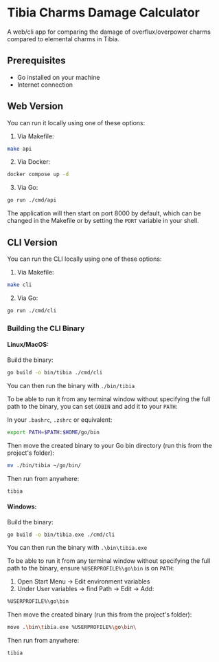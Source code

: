 # Tibia Charms Damage Calculator

A web/cli app for comparing the damage of overflux/overpower charms compared to elemental charms in Tibia.

## Prerequisites

- Go installed on your machine
- Internet connection

## Web Version

You can run it locally using one of these options:

1. Via Makefile:

```bash
make api
```

2. Via Docker:

```bash
docker compose up -d
```

3. Via Go:

```bash
go run ./cmd/api
```

The application will then start on port 8000 by default, which can be changed in the Makefile or by setting the `PORT` variable in your shell.

## CLI Version

You can run the CLI locally using one of these options:

1. Via Makefile:

```bash
make cli
```

2. Via Go:

```bash
go run ./cmd/cli
```

### Building the CLI Binary

#### Linux/MacOS:

Build the binary:

```bash
go build -o bin/tibia ./cmd/cli
```

You can then run the binary with `./bin/tibia`

To be able to run it from any terminal window without specifying the full path to the binary, you can set `GOBIN` and add it to your `PATH`:

In your `.bashrc`, `.zshrc` or equivalent:

```bash
export PATH=$PATH:$HOME/go/bin
```

Then move the created binary to your Go bin directory (run this from the project's folder):

```bash
mv ./bin/tibia ~/go/bin/
```

Then run from anywhere:

```bash
tibia
```

#### Windows:

Build the binary:

```bash
go build -o bin/tibia.exe ./cmd/cli
```

You can then run the binary with `.\bin\tibia.exe`

To be able to run it from any terminal window without specifying the full path to the binary, ensure `%USERPROFILE%\go\bin` is on `PATH`:

1. Open Start Menu -> Edit environment variables
2. Under User variables → find Path → Edit → Add:

```bash
%USERPROFILE%\go\bin
```

Then move the created binary (run this from the project's folder):

```bash
move .\bin\tibia.exe %USERPROFILE%\go\bin\
```

Then run from anywhere:

```bash
tibia
```
